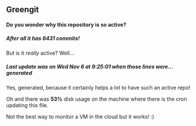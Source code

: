 ## Greengit

#### Do you wonder why this repository is so active?

##### After all it has 6431 commits!

But is it *really* active? Well...

##### Last update was on Wed Nov 6 at 9:25:01 when those lines were... generated

Yes, generated, because it certainly helps a lot to have such an active repo!

Oh and there was **53%** disk usage on the machine
where there is the cron updating this file.

Not the best way to monitor a VM in the cloud but it works! :)
